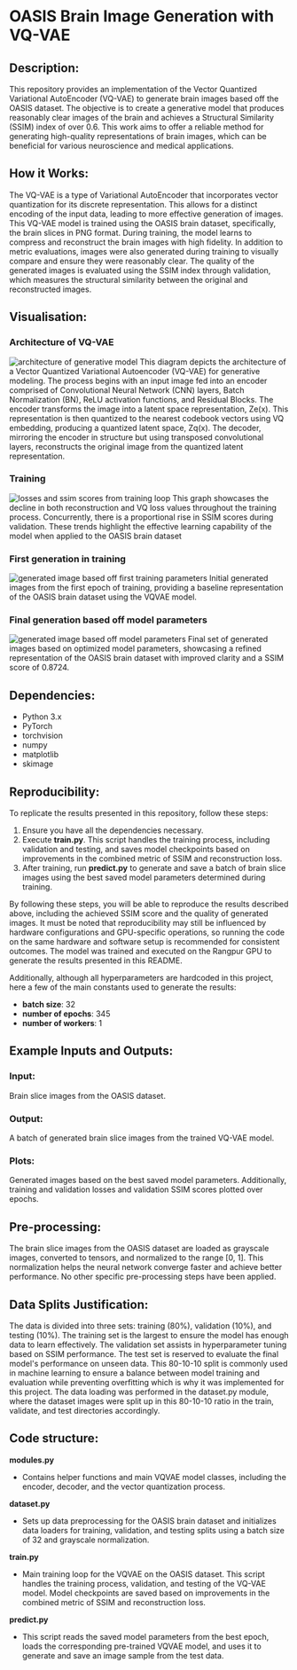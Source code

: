 # OASIS Brain Image Generation with VQ-VAE

## Description:
This repository provides an implementation of the Vector Quantized Variational AutoEncoder (VQ-VAE) to generate brain images based off the OASIS dataset. The objective is to create a generative model that produces reasonably clear images of the brain and achieves a Structural Similarity (SSIM) index of over 0.6. This work aims to offer a reliable method for generating high-quality representations of brain images, which can be beneficial for various neuroscience and medical applications.

## How it Works:
The VQ-VAE is a type of Variational AutoEncoder that incorporates vector quantization for its discrete representation. This allows for a distinct encoding of the input data, leading to more effective generation of images. This VQ-VAE model is trained using the OASIS brain dataset, specifically, the brain slices in PNG format. During training, the model learns to compress and reconstruct the brain images with high fidelity. In addition to metric evaluations, images were also generated during training to visually compare and ensure they were reasonably clear. The quality of the generated images is evaluated using the SSIM index through validation, which measures the structural similarity between the original and reconstructed images.

## Visualisation:
### Architecture of VQ-VAE
![architecture of generative model](./models6/architecture.png)
This diagram depicts the architecture of a Vector Quantized Variational Autoencoder (VQ-VAE) for generative modeling. The process begins with an input image fed into an encoder comprised of Convolutional Neural Network (CNN) layers, Batch Normalization (BN), ReLU activation functions, and Residual Blocks. The encoder transforms the image into a latent space representation, Ze(x). This representation is then quantized to the nearest codebook vectors using VQ embedding, producing a quantized latent space, Zq(x). The decoder, mirroring the encoder in structure but using transposed convolutional layers, reconstructs the original image from the quantized latent representation.

### Training
![losses and ssim scores from training loop](./models6/loss_ssim_plot.png)
This graph showcases the decline in both reconstruction and VQ loss values throughout the training process. Concurrently, there is a proportional rise in SSIM scores during validation. These trends highlight the effective learning capability of the model when applied to the OASIS brain dataset

### First generation in training
![generated image based off first training parameters](./samples6/vqvae_reconstructions_1.png)
Initial generated images from the first epoch of training, providing a baseline representation of the OASIS brain dataset using the VQVAE model.

### Final generation based off model parameters
![generated image based off model parameters](./models6/best_model_sample.png)
Final set of generated images based on optimized model parameters, showcasing a refined representation of the OASIS brain dataset with improved clarity and a SSIM score of 0.8724.

## Dependencies:
- Python 3.x
- PyTorch
- torchvision
- numpy
- matplotlib
- skimage


## Reproducibility:
To replicate the results presented in this repository, follow these steps:
1.	Ensure you have all the dependencies necessary.
2.	Execute **train.py**. This script handles the training process, including validation and testing, and saves model checkpoints based on improvements in the combined metric of SSIM and reconstruction loss.
3.	After training, run **predict.py** to generate and save a batch of brain slice images using the best saved model parameters determined during training. 

By following these steps, you will be able to reproduce the results described above, including the achieved SSIM score and the quality of generated images. It must be noted that reproducibility may still be influenced by hardware configurations and GPU-specific operations, so running the code on the same hardware and software setup is recommended for consistent outcomes. The model was trained and executed on the Rangpur GPU to generate the results presented in this README.

Additionally, although all hyperparameters are hardcoded in this project, here a few of the main constants used to generate the results:
- **batch size**: 32
- **number of epochs**: 345
- **number of workers**: 1


## Example Inputs and Outputs:
### Input: 
Brain slice images from the OASIS dataset.
### Output: 
A batch of generated brain slice images from the trained VQ-VAE model.
### Plots: 
Generated images based on the best saved model parameters. Additionally, training and validation losses and validation SSIM scores plotted over epochs.

## Pre-processing:
The brain slice images from the OASIS dataset are loaded as grayscale images, converted to tensors, and normalized to the range [0, 1]. This normalization helps the neural network converge faster and achieve better performance. No other specific pre-processing steps have been applied.

## Data Splits Justification:
The data is divided into three sets: training (80%), validation (10%), and testing (10%). The training set is the largest to ensure the model has enough data to learn effectively. The validation set assists in hyperparameter tuning based on SSIM performance. The test set is reserved to evaluate the final model's performance on unseen data. This 80-10-10 split is commonly used in machine learning to ensure a balance between model training and evaluation while preventing overfitting which is why it was implemented for this project. The data loading was performed in the dataset.py module, where the dataset images were split up in this 80-10-10 ratio in the train, validate, and test directories accordingly. 

## Code structure:
**modules.py**
- Contains helper functions and main VQVAE model classes, including the encoder, decoder, and the vector quantization process.

**dataset.py**
- Sets up data preprocessing for the OASIS brain dataset and initializes data loaders for training, validation, and testing splits using a batch size of 32 and grayscale normalization.

**train.py**
- Main training loop for the VQVAE on the OASIS dataset. This script handles the training process, validation, and testing of the VQ-VAE model. Model checkpoints are saved based on improvements in the combined metric of SSIM and reconstruction loss.

**predict.py**
- This script reads the saved model parameters from the best epoch, loads the corresponding pre-trained VQVAE model, and uses it to generate and save an image sample from the test data. 

